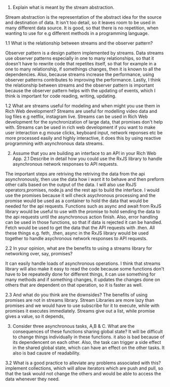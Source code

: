1. Explain what is meant by the stream abstraction. 

Stream abstraction is the representation of the abstract idea for the source and destination of data. It isn't too detail, so it leaves room to be used in many different data source. It is good, so that there is no repetition, 
when wanting to use for e.g different methods in a programming language. 

1.1 What is the relationship between streams and the observer pattern? 

Observer pattern is a design pattern implemented by streams. Data streams use observer patterns especially in one to many relationships, so that it doesn't have to rewrite code that repetites itself, so that for example
in a one to many relationship, if somethings changes, then it is known to all the dependencies. Also, because streams increase the performance, using observer patterns contributes to improving the performance.
Lastly, I think the relationship between streams and the observer pattern is important because the observer pattern helps with the updating of events, which I think is important for code reading, writing, updating. 


1.2 What are streams useful for modeling and when might you use them in Rich Web development?
Streams are useful for modelling video data and log files e.g netflix, instagram live.
Streams can be used in Rich Web development for the synchronization of large data, that promises don't help with. Streams can be used in rich web development if you want to make user interaction e.g mouse clicks, keyboard input, 
network reponses etc be more processed easily and highly interactive, it does this by using reactive programming with asynchronous data streams.

2. Assume that you are building an interface to an API in your Rich Web App. 
2.1 Describe in detail how you could use the RxJS library to handle asynchronous network responses to API requests. 

The important steps are retriving the retriving the data from the api asynchronously, then use the data how i want it to behave and then preform other calls based on the output of the data. 
I will also use RxJS operators,promises, node.js and the rest api to build the interface.
I would use the promises because it will check asychronous processing and the promise would be used as a container to hold the data that would be needed for the api requests. 
Functions such as async and await from RxJS library would be useful to use with the promise to hold sending the data to the api requests until the asynchronous action finish.
Also, error handling can be used in those functions, so that if data is rejected it can be handled.
Fetch would be used to get the data that the API requests with .then. All these things e.g. feth, .then, async in the RxJS library would be used together to handle asychronous network responses to API requests.

2.2 In your opinion, what are the benefits to using a streams library for networking over, say, promises? 

It can easily handle loads of asynchronous operations. I think that streams library will also make it easy to read the code because some functions don't have to be repeatedly done for different things, 
it can use something for many methods and if something changes, it updates the changes done on others that are dependent on that operation, so it is faster as well.

2.3 And what do you think are the downsides?
The benefits of using promises are not in streams library. Stream Libraries are more lazy than promises and we would have to use subscribe for it to execute, while with promises it executes immediately.
Streams give out a list, while promise gives a value, so it depends,

3. Consider three asynchronous tasks, A,B & C. 
What are the consequences of these functions sharing global state? 
It will be difficult to change things individually in these functions. it also is bad because of its dependencent on each other. Also, the task can trigger a side effect in the shared global state, which can have an effect on the other tasks. It also is bad causre of readability.

3.2 What is a good practice to alleviate any problems associated with this?
implement collections, which will allow iterators which are push and pull, so that the task would not change the others and would be able to access the data whenever they need.
